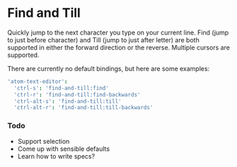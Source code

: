# Find and Till

Quickly jump to the next character you type on your current line.
Find (jump to just before character) and Till (jump to just after letter) are both supported in either the forward direction or the reverse.
Multiple cursors are supported.

There are currently no default bindings, but here are some examples:

```cson
'atom-text-editor':
  'ctrl-s': 'find-and-till:find'
  'ctrl-r': 'find-and-till:find-backwards'
  'ctrl-alt-s': 'find-and-till:till'
  'ctrl-alt-r': 'find-and-till:till-backwards'
```

### Todo

* Support selection
* Come up with sensible defaults
* Learn how to write specs?
